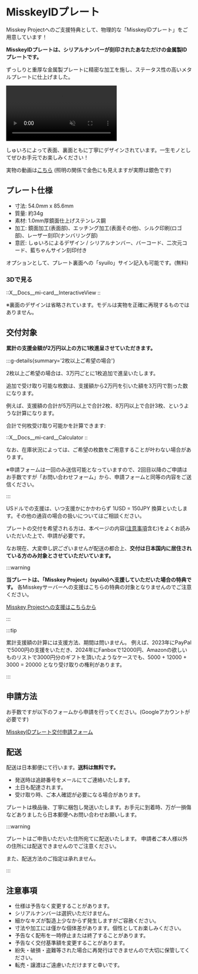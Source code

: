 # MisskeyIDプレート
Misskey Projectへのご支援特典として、物理的な「MisskeyIDプレート」をご用意しています！

**MisskeyIDプレートは、シリアルナンバーが刻印されたあなただけの金属製IDプレートです。**

ずっしりと重厚な金属製プレートに精密な加工を施し、ステータス性の高いメタルプレートに仕上げました。

<video src="/video/mi-id-card-teaser.mp4" muted autoplay loop></video>

しゅいろによって表面、裏面ともに丁寧にデザインされています。一生モノとしてぜひお手元でお楽しみください！

実物の動画は[こちら](https://www.youtube.com/shorts/AdzzwxEa-WE) (照明の関係で金色にも見えますが実際は銀色です)

## プレート仕様
- 寸法: 54.0mm x 85.6mm
- 質量: 約34g
- 素材: 1.0mm厚鏡面仕上げステンレス鋼
- 加工: 鏡面加工(表面部)、エッチング加工(表面その他)、シルク印刷(ロゴ部)、レーザー刻印(ナンバリング部)
- 意匠: しゅいろによるデザイン / シリアルナンバー、バーコード、二次元コード、藍ちゃんサイン刻印付き

オプションとして、プレート裏面への「syuilo」サイン記入も可能です。(無料)

### 3Dで見る

::X__Docs__mi-card__InteractiveView
::

※裏面のデザインは省略されています。モデルは実物を正確に再現するものではありません。

## 交付対象
**累計の支援金額が2万円以上の方に1枚進呈させていただきます。**

:::g-details{summary='2枚以上ご希望の場合'}

2枚以上ご希望の場合は、3万円ごとに1枚追加で進呈いたします。

追加で受け取り可能な枚数は、支援額から2万円を引いた額を3万円で割った数になります。

例えば、支援額の合計が5万円以上で合計2枚、8万円以上で合計3枚、というような計算になります。

合計で何枚受け取り可能かを計算できます:

::X__Docs__mi-card__Calculator
::

なお、在庫状況によっては、ご希望の枚数をご用意することが叶わない場合があります。

※申請フォームは一回のみ送信可能となっていますので、2回目以降のご申請はお手数ですが「お問い合わせフォーム」から、申請フォームと同等の内容をご送信ください。

:::

USドルでの支援は、いつ支援かにかかわらず 1USD = 150JPY 換算といたします。その他の通貨の場合の扱いについてはご相談ください。

プレートの交付を希望される方は、本ページの内容([注意事項](#注意事項)含む)をよくお読みいただいた上で、申請が必要です。

なお現在、大変申し訳ございませんが配送の都合上、**交付は日本国内に居住されている方のみ対象とさせていただいています。**

:::warning

**当プレートは、「Misskey Project」(syuilo)へ支援していただいた場合の特典です。**
各Misskeyサーバーへの支援はこちらの特典の対象となりませんのでご注意ください。

[Misskey Projectへの支援はこちらから](/docs/donate/)

:::

:::tip

累計支援額の計算には支援方法、期間は問いません。
例えば、2023年にPayPalで5000円の支援をいただき、2024年にFanboxで12000円、Amazonの欲しいものリストで3000円分のギフトを頂いたようなケースでも、5000 + 12000 + 3000 = 20000 となり受け取りの権利があります。

:::

## 申請方法
お手数ですが以下のフォームから申請を行ってください。(Googleアカウントが必要です)

[MisskeyIDプレート交付申請フォーム](https://forms.gle/3EcRw21nUcGqGVk68)

## 配送

配送は日本郵便にて行います。**送料は無料です。**

- 発送時は追跡番号をメールにてご連絡いたします。
- 土日も配達されます。
- 受け取り時、ご本人確認が必要になる場合があります。

プレートは検品後、丁寧に梱包し発送いたします。お手元に到着時、万が一損傷などありましたら日本郵便へお問い合わせお願いします。

:::warning

プレートはご申告いただいた住所宛てに配送いたします。
申請者ご本人様以外の住所には配送できませんのでご注意ください。

また、配送方法のご指定は承れません。

:::

## 注意事項
- 仕様は予告なく変更することがあります。
- シリアルナンバーは選択いただけません。
- 細かなキズが製造上少なからず発生しますがご容赦ください。
- 寸法や加工には僅かな個体差があります。個性としてお楽しみください。
- 予告なく配布を一時停止または終了することがあります。
- 予告なく交付基準額を変更することがあります。
- 紛失・破損・盗難等された場合に再発行はできませんので大切に保管してください。
- 転売・譲渡はご遠慮いただけますと幸いです。
